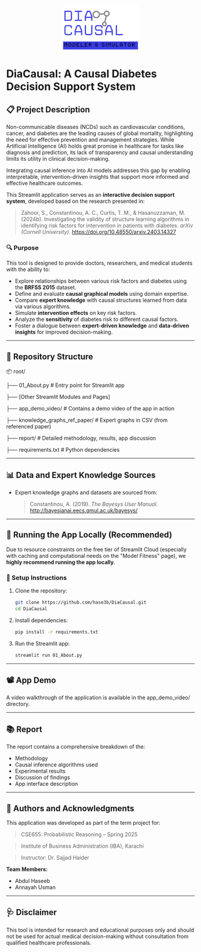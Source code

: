 <p align="center">
  <img src="assets/logo.png" alt="App Logo" width="200"/>
</p>

# DiaCausal: A Causal Diabetes Decision Support System

## 📋 Project Description

Non-communicable diseases (NCDs) such as cardiovascular conditions, cancer, and diabetes are the leading causes of global mortality, highlighting the need for effective prevention and management strategies. While Artificial Intelligence (AI) holds great promise in healthcare for tasks like diagnosis and prediction, its lack of transparency and causal understanding limits its utility in clinical decision-making. 

Integrating causal inference into AI models addresses this gap by enabling interpretable, intervention-driven insights that support more informed and effective healthcare outcomes.

This Streamlit application serves as an **interactive decision support system**, developed based on the research presented in:

> Zahoor, S., Constantinou, A. C., Curtis, T. M., & Hasanuzzaman, M. (2024b). Investigating the validity of structure learning
> algorithms in identifying risk factors for intervention in patients with diabetes. *arXiv (Cornell University)*.
> https://doi.org/10.48550/arxiv.2403.14327

### 🔍 Purpose

This tool is designed to provide doctors, researchers, and medical students with the ability to:

- Explore relationships between various risk factors and diabetes using the **BRFSS 2015** dataset.
- Define and evaluate **causal graphical models** using domain expertise.
- Compare **expert knowledge** with causal structures learned from data via various algorithms.
- Simulate **intervention effects** on key risk factors.
- Analyze the **sensitivity** of diabetes risk to different causal factors.
- Foster a dialogue between **expert-driven knowledge** and **data-driven insights** for improved decision-making.

---

## 📁 Repository Structure

📦 root/

├── 01_About.py # Entry point for Streamlit app

├── [Other Streamlit Modules and Pages]

├── app_demo_video/ # Contains a demo video of the app in action

├── knowledge_graphs_ref_paper/ # Expert graphs in CSV (from referenced paper)

├── report/ # Detailed methodology, results, app discussion

├── requirements.txt # Python dependencies

---

## 📊 Data and Expert Knowledge Sources

- Expert knowledge graphs and datasets are sourced from:
  > Constantinou, A. (2019). *The Bayesys User Manual*.  
  > http://bayesianai.eecs.qmul.ac.uk/bayesys/

---

## 🚀 Running the App Locally (Recommended)

Due to resource constraints on the free tier of Streamlit Cloud (especially with caching and computational needs on the "Model Fitness" page), we **highly recommend running the app locally**.

### 🔧 Setup Instructions

1. Clone the repository:

   ```bash
   git clone https://github.com/hase3b/DiaCausal.git
   cd DiaCausal
   ```

2. Install dependencies:

   ```bash
   pip install -r requirements.txt
   ```

3. Run the Streamlit app:
  
   ```bash
   streamlit run 01_About.py
   ```

---

## 📽️ App Demo

A video walkthrough of the application is available in the app_demo_video/ directory.

---

## 📚 Report

The report contains a comprehensive breakdown of the:

* Methodology
* Causal inference algorithms used
* Experimental results
* Discussion of findings
* App interface description

---

## 🤝 Authors and Acknowledgments

This application was developed as part of the term project for:

> CSE655: Probabilistic Reasoning – Spring 2025

> Institute of Business Administration (IBA), Karachi

> Instructor: Dr. Sajjad Haider

**Team Members:**

* Abdul Haseeb
* Annayah Usman

---

## 🩺 Disclaimer
This tool is intended for research and educational purposes only and should not be used for actual medical decision-making without consultation from qualified healthcare professionals.
